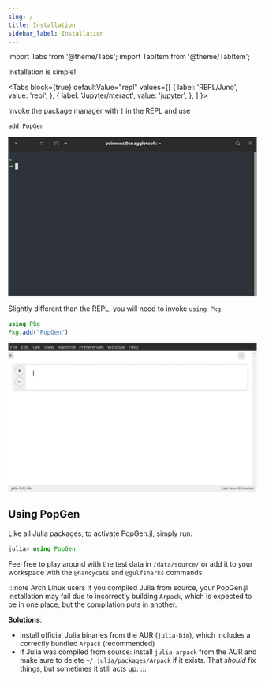 ```yaml
---
slug: /
title: Installation
sidebar_label: Installation
---
```

import Tabs from '@theme/Tabs';
import TabItem from '@theme/TabItem';

Installation is simple!

<Tabs
  block={true}
  defaultValue="repl"
  values={[
    { label: 'REPL/Juno', value: 'repl', },
    { label: 'Jupyter/nteract', value: 'jupyter', },
  ]
}>
<TabItem value="repl">

Invoke the package manager with `]` in the REPL and use

```julia
add PopGen
```

![install](/img/install_repl.gif)

</TabItem>
<TabItem value="jupyter">

Slightly different than the REPL, you will need to invoke `using Pkg`.

```julia
using Pkg
Pkg.add("PopGen")
```

![install](/img/install_jupyter.gif)

</TabItem>
</Tabs>

## Using PopGen

Like all Julia packages, to activate PopGen.jl, simply run:

```julia
julia> using PopGen
```

Feel free to play around with the test data in `/data/source/` or add it to your workspace with the `@nancycats` and `@gulfsharks` commands.


:::note Arch Linux users
If you compiled Julia from source, your PopGen.jl installation may fail due to incorrectly building `Arpack`, which is expected to be in one place, but the compilation puts in another.

**Solutions**:

- install official Julia binaries from the AUR (`julia-bin`), which includes a correctly bundled `Arpack` (recommended)
- if Julia was compiled from source: install `julia-arpack` from the AUR and make sure to delete `~/.julia/packages/Arpack` if it exists. That *should* fix things, but sometimes it still acts up.
:::
